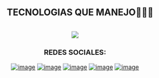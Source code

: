 <!--TECNOLOGIAS QUE USO-->

<!--h1 without bottom border-->
<div id="user-content-toc">
  <ul align="center">
    <summary><h2 style="display: inline-block">TECNOLOGIAS QUE MANEJO👨🏻‍💻</h2></summary>
  </ul>
</div>
<!--tech stack icons-->
<p align="center">
  <a href="https://skillicons.dev">
    <img src="https://skillicons.dev/icons?i=git,bootstrap,c,css,discord,figma,github,html,java,js,linux,mysql,postman,py,vscode&perline=14" />
  </a>
</p>


<!--REDES SOCIALES-->

<h3 align="center">REDES SOCIALES:</h3>
<div align="center">

[![image](https://img.shields.io/badge/LinkedIn-0077B5?style=for-the-badge&logo=linkedin&logoColor=white)](https://www.linkedin.com)
[![image](https://img.shields.io/badge/Instagram-E4405F?style=for-the-badge&logo=instagram&logoColor=white)](https://www.instagram.com/jesussd2e?igsh=eWx5dnV5M3Q0a2Ns)
[![image](https://img.shields.io/badge/Twitter-1DA1F2?style=for-the-badge&logo=twitter&logoColor=white)](https://twitter.com/Jesusd2e?s=09)
[![image](https://img.shields.io/badge/Gmail-E4405F?style=for-the-badge&logo=gmail&logoColor=white)](mailto:jesusalbeto69@gmail.com)
[![image](https://img.shields.io/badge/Discord:jesussd2e-1DA1F2?style=for-the-badge&logo=discord&logoColor=white)](www.discord.com)  
</div>

